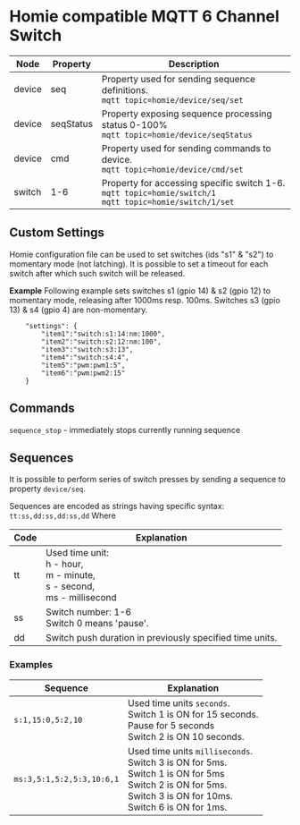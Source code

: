 # Homie compatible MQTT 6 Channel Switch

Node|Property|Description
----|--------|-----------
device|seq|Property used for sending sequence definitions.<br/>`mqtt topic=homie/device/seq/set`
device|seqStatus|Property exposing sequence processing status 0-100% <br/>`mqtt topic=homie/device/seqStatus`
device|cmd|Property used for sending commands to device.<br/>`mqtt topic=homie/device/cmd/set`
switch|1-6|Property for accessing specific switch 1-6.<br/>`mqtt topic=homie/switch/1`<br/>`mqtt topic=homie/switch/1/set`

## Custom Settings
Homie configuration file can be used to set switches (ids "s1" & "s2") to momentary mode (not latching).
It is possible to set a timeout for each switch after which such switch will be released.

**Example**
Following example sets switches s1 (gpio 14) & s2 (gpio 12) to momentary mode, releasing after 1000ms resp. 100ms.
Switches s3 (gpio 13) & s4 (gpio 4) are non-momentary.

```
    "settings": {
        "item1":"switch:s1:14:nm:1000",
        "item2":"switch:s2:12:nm:100",
        "item3":"switch:s3:13",
        "item4":"switch:s4:4",
        "item5":"pwm:pwm1:5",
        "item6":"pwm:pwm2:15"
    }
```

## Commands
`sequence_stop` - immediately stops currently running sequence

## Sequences
It is possible to perform series of switch presses by sending a sequence to property `device/seq`.

Sequences are encoded as strings having specific syntax:
`tt:ss,dd:ss,dd:ss,dd`
Where

Code|Explanation
-|-
tt|Used time unit:<br/>h - hour,<br/>m - minute,<br/>s - second,<br/>ms - millisecond
ss|Switch number: 1-6<br/>Switch 0 means 'pause'.
dd|Switch push duration in previously specified time units.

### Examples
Sequence|Explanation
-|-
`s:1,15:0,5:2,10`|Used time units `seconds`.<br/>Switch 1 is ON for 15 seconds.<br/>Pause for 5 seconds<br/>Switch 2 is ON 10 seconds.
`ms:3,5:1,5:2,5:3,10:6,1`|Used time units `milliseconds`.<br/>Switch 3 is ON for 5ms.<br/>Switch 1 is ON for 5ms<br/>Switch 2 is ON for 5ms.<br/>Switch 3 is ON for 10ms.<br/>Switch 6 is ON for 1ms.

